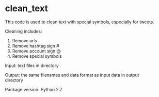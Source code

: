 # clean_text

This code is used to clean text with special symbols, especially for tweets.

Cleaning includes:
1) Remove urls
2) Remove hashtag sign #
3) Remove account sign @
4) Remove special symbols


Input: text files in directory

Output: the same filenames and data format as input data in output directory


Package version:  Python 2.7
